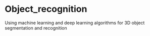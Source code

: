 # Object_recognition

Using machine learning and deep learning algorithms for 3D object segmentation and recognition
